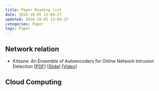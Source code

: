 ```yaml
---
title: Paper Reading list
date: 2018-10-05 13:04:27
updated: 2018-10-05 13:04:27
categories: Paper
tags: Paper
---
```


## Network relation

- Kitsune: An Ensemble of Autoencoders for Online Network Intrusion Detection [[PDF](https://arxiv.org/pdf/1802.09089.pdf)] [[Slide](http://wp.internetsociety.org/ndss/wp-content/uploads/sites/25/2018/03/NDSS2018_03A-3_Mirsky_Slides.pdf)] [[Video](https://www.youtube.com/watch?v=QehnPHi04gM&t=0s&list=PLfFKnJD0vki8Xjo5Gsb67nPKwOIkLqTvN&index=2)]

## Cloud Computing
